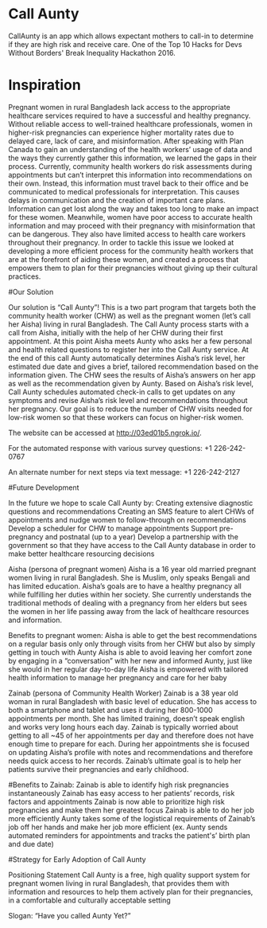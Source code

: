 # Call Aunty

CallAunty is an app which allows expectant mothers to call-in to determine if they are high risk and receive care. 
One of the Top 10 Hacks for Devs Without Borders' Break Inequality Hackathon 2016.

# Inspiration 

Pregnant women in rural Bangladesh lack access to the appropriate healthcare services required to have a successful and healthy pregnancy. Without reliable access to well-trained healthcare professionals, women in higher-risk pregnancies can experience higher mortality rates due to delayed care, lack of care, and misinformation. After speaking with Plan Canada to gain an understanding of the health workers’ usage of data and the ways they currently gather this information, we learned the gaps in their process. Currently, community health workers do risk assessments during appointments but can’t interpret this information into recommendations on their own. Instead, this information must travel back to their office and be communicated to medical professionals for interpretation. This causes delays in communication and the creation of important care plans. Information can get lost along the way and takes too long to make an impact for these women. Meanwhile, women have poor access to accurate health information and may proceed with their pregnancy with misinformation that can be dangerous. They also have limited access to health care workers throughout their pregnancy. In order to tackle this issue we looked at developing a more efficient process for the community health workers that are at the forefront of aiding these women, and created a process that empowers them to plan for their pregnancies without giving up their cultural practices.

#Our Solution 

Our solution is “Call Aunty”! This is a two part program that targets both the community health worker (CHW) as well as the pregnant women (let’s call her Aisha) living in rural Bangladesh. The Call Aunty process starts with a call from Aisha, initially with the help of her CHW during their first appointment. At this point Aisha meets Aunty who asks her a few personal and health related questions to register her into the Call Aunty service. At the end of this call Aunty automatically determines Aisha’s risk level, her estimated due date and gives a brief, tailored recommendation based on the information given. The CHW sees the results of Aisha’s answers on her app as well as the recommendation given by Aunty. Based on Aisha’s risk level, Call Aunty schedules automated check-in calls to get updates on any symptoms and revise Aisha’s risk level and recommendations throughout her pregnancy. Our goal is to reduce the number of CHW visits needed for low-risk women so that these workers can focus on higher-risk women.

The website can be accessed at http://03ed01b5.ngrok.io/.

For the automated response with various survey questions: +1 226-242-0767

An alternate number for next steps via text message: +1 226-242-2127

#Future Development 

In the future we hope to scale Call Aunty by: Creating extensive diagnostic questions and recommendations Creating an SMS feature to alert CHWs of appointments and nudge women to follow-through on recommendations Develop a scheduler for CHW to manage appointments Support pre-pregnancy and postnatal (up to a year) Develop a partnership with the government so that they have access to the Call Aunty database in order to make better healthcare resourcing decisions

Aisha (persona of pregnant women) Aisha is a 16 year old married pregnant women living in rural Bangladesh. She is Muslim, only speaks Bengali and has limited education. Aisha’s goals are to have a healthy pregnancy all while fulfilling her duties within her society. She currently understands the traditional methods of dealing with a pregnancy from her elders but sees the women in her life passing away from the lack of healthcare resources and information.

Benefits to pregnant women: Aisha is able to get the best recommendations on a regular basis only only through visits from her CHW but also by simply getting in touch with Aunty Aisha is able to avoid leaving her comfort zone by engaging in a “conversation” with her new and informed Aunty, just like she would in her regular day-to-day life Aisha is empowered with tailored health information to manage her pregnancy and care for her baby

Zainab (persona of Community Health Worker) Zainab is a 38 year old woman in rural Bangladesh with basic level of education. She has access to both a smartphone and tablet and uses it during her 800-1000 appointments per month. She has limited training, doesn’t speak english and works very long hours each day. Zainab is typically worried about getting to all ~45 of her appointments per day and therefore does not have enough time to prepare for each. During her appointments she is focused on updating Aisha’s profile with notes and recommendations and therefore needs quick access to her records. Zainab’s ultimate goal is to help her patients survive their pregnancies and early childhood.

#Benefits to Zainab: 
Zainab is able to identify high risk pregnancies instantaneously Zainab has easy access to her patients’ records, risk factors and appointments Zainab is now able to prioritize high risk pregnancies and make them her greatest focus Zainab is able to do her job more efficiently Aunty takes some of the logistical requirements of Zainab’s job off her hands and make her job more efficient (ex. Aunty sends automated reminders for appointments and tracks the patient's’ birth plan and due date)

#Strategy for Early Adoption of Call Aunty

Positioning Statement Call Aunty is a free, high quality support system for pregnant women living in rural Bangladesh, that provides them with information and resources to help them actively plan for their pregnancies, in a comfortable and culturally acceptable setting

Slogan: “Have you called Aunty Yet?”



